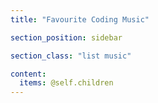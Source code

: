 ```yaml
---
title: "Favourite Coding Music"

section_position: sidebar

section_class: "list music"

content: 
  items: @self.children
---
```


